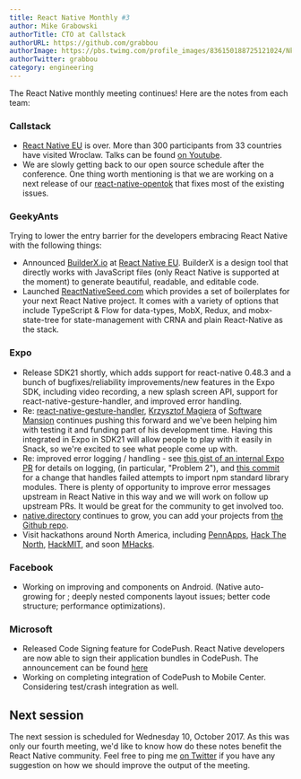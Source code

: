 ```yaml
---
title: React Native Monthly #3
author: Mike Grabowski
authorTitle: CTO at Callstack
authorURL: https://github.com/grabbou
authorImage: https://pbs.twimg.com/profile_images/836150188725121024/NkU0AcqW_400x400.jpg
authorTwitter: grabbou
category: engineering
---
```


The React Native monthly meeting continues! Here are the notes from each team:

### Callstack

- [React Native EU](https://react-native.eu) is over. More than 300 participants from 33 countries have visited Wroclaw. Talks can be found [on Youtube](https://www.youtube.com/channel/UCUNE_g1mQPuyW975WjgjYxA/videos).
- We are slowly getting back to our open source schedule after the conference. One thing worth mentioning is that we are working on a next release of our [react-native-opentok](https://github.com/callstack/react-native-opentok) that fixes most of the existing issues.

### GeekyAnts

Trying to lower the entry barrier for the developers embracing React Native with the following things:

- Announced [BuilderX.io](https://builderx.io/) at [React Native EU](https://react-native.eu). BuilderX is a design tool that directly works with JavaScript files (only React Native is supported at the moment) to generate beautiful, readable, and editable code.
- Launched [ReactNativeSeed.com](http://reactnativeseed.com/) which provides a set of boilerplates for your next React Native project. It comes with a variety of options that include TypeScript & Flow for data-types, MobX, Redux, and mobx-state-tree for state-management with CRNA and plain React-Native as the stack.

### Expo

- Release SDK21 shortly, which adds support for react-native 0.48.3 and a bunch of bugfixes/reliability improvements/new features in the Expo SDK, including video recording, a new splash screen API, support for react-native-gesture-handler, and improved error handling.
- Re: [react-native-gesture-handler](https://github.com/kmagiera/react-native-gesture-handler), [Krzysztof Magiera](https://github.com/kmagiera) of [Software Mansion](http://swmansion.com/) continues pushing this forward and we've been helping him with testing it and funding part of his development time. Having this integrated in Expo in SDK21 will allow people to play with it easily in Snack, so we're excited to see what people come up with.
- Re: improved error logging / handling - see [this gist of an internal Expo PR](https://gist.github.com/brentvatne/00407710a854627aa021fdf90490b958) for details on logging, (in particular, "Problem 2"), and [this commit](https://github.com/expo/xdl/commit/1d62eca293dfb867fc0afc920c3dad94b7209987) for a change that handles failed attempts to import npm standard library modules. There is plenty of opportunity to improve error messages upstream in React Native in this way and we will work on follow up upstream PRs. It would be great for the community to get involved too.
- [native.directory](http://native.directory/) continues to grow, you can add your projects from [the Github repo](https://github.com/react-community/native-directory).
- Visit hackathons around North America, including [PennApps](http://pennapps.com/), [Hack The North](http://hackthenorth.com/), [HackMIT](https://hackmit.org/), and soon [MHacks](https://mhacks.org/).

### Facebook

- Working on improving <Text> and <TextInput> components on Android. (Native auto-growing for <TextInput>; deeply nested <Text> components layout issues; better code structure; performance optimizations).

### Microsoft

- Released Code Signing feature for CodePush. React Native developers are now able to sign their application bundles in CodePush. The announcement can be found [here](http://microsoft.github.io/code-push/articles/CodeSigningAnnouncement.html)
- Working on completing integration of CodePush to Mobile Center. Considering test/crash integration as well. 

## Next session

The next session is scheduled for Wednesday 10, October 2017. As this was only our fourth meeting, we'd like to know how do these notes benefit the React Native community. Feel free to ping me [on Twitter](https://twitter.com/grabbou) if you have any suggestion on how we should improve the output of the meeting.

